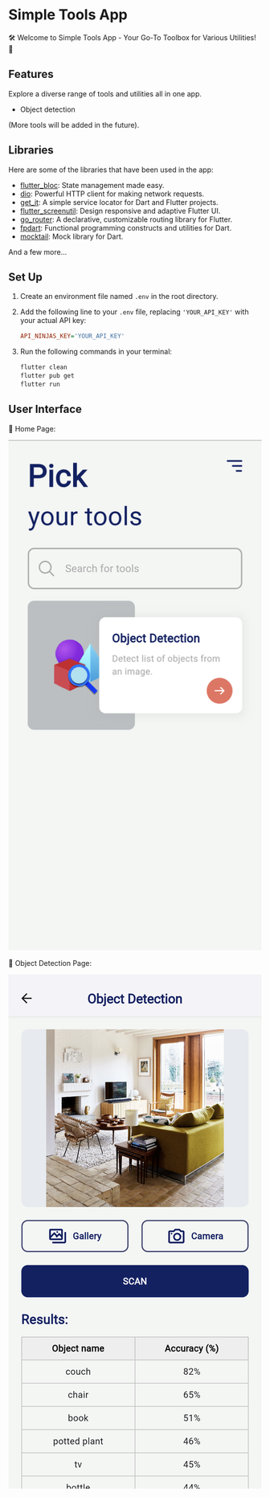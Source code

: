 # Simple Tools App

🛠️ Welcome to Simple Tools App - Your Go-To Toolbox for Various Utilities! 🧰

## Features

Explore a diverse range of tools and utilities all in one app. 

- Object detection

(More tools will be added in the future).

## Libraries

Here are some of the libraries that have been used in the app:

- [flutter_bloc](https://pub.dev/packages/flutter_bloc): State management made easy.
- [dio](https://pub.dev/packages/dio): Powerful HTTP client for making network requests.
- [get_it](https://pub.dev/packages/get_it): A simple service locator for Dart and Flutter projects.
- [flutter_screenutil](https://pub.dev/packages/flutter_screenutil): Design responsive and adaptive Flutter UI.
- [go_router](https://pub.dev/packages/go_router): A declarative, customizable routing library for Flutter.
- [fpdart](https://pub.dev/packages/fpdart): Functional programming constructs and utilities for Dart.
- [mocktail](https://pub.dev/packages/mocktail): Mock library for Dart.

And a few more...

## Set Up

1. Create an environment file named `.env` in the root directory.
2. Add the following line to your `.env` file, replacing `'YOUR_API_KEY'` with your actual API key:

    ```ini
    API_NINJAS_KEY='YOUR_API_KEY'
    ```

3. Run the following commands in your terminal:

    ```bash
    flutter clean
    flutter pub get
    flutter run
    ```

## User Interface

📸 Home Page:

![Home Page](screenshots/Screenshot_Home_Page.png)

📸 Object Detection Page:

![Feature Page](screenshots/Screenshot_Object_Detection_Page.png)
